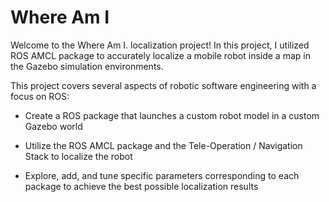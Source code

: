 # Where Am I
Welcome to the Where Am I. localization project! In this project, I utilized ROS AMCL package to accurately localize a mobile robot inside a map in the Gazebo simulation environments.

This project covers several aspects of robotic software engineering with a focus on ROS:

  * Create a ROS package that launches a custom robot model in a custom Gazebo world

  * Utilize the ROS AMCL package and the Tele-Operation / Navigation Stack to localize the robot

  * Explore, add, and tune specific parameters corresponding to each package to achieve the best possible localization results
